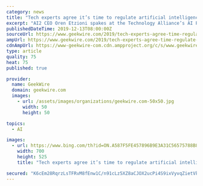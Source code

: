 ```yaml
---
category: news
title: "Tech experts agree it’s time to regulate artificial intelligence — if only it were that simple"
excerpt: "AI2 CEO Oren Etzioni spakes at the Technology Alliance’s AI Policy Matters Summit. (GeekWire Photo / Monica Nickelsburg) Artificial intelligence is here, it’s just the beginning, and it’s time to start thinking about how to regulate it. Those were the takeaways from the Technology Alliance‘s AI Policy Matters Summit, a Seattle event ..."
publishedDateTime: 2019-12-13T08:00:00Z
sourceUrl: https://www.geekwire.com/2019/tech-experts-agree-time-regulate-artificial-intelligence-simple/
ampUrl: https://www.geekwire.com/2019/tech-experts-agree-time-regulate-artificial-intelligence-simple/amp/
cdnAmpUrl: https://www-geekwire-com.cdn.ampproject.org/c/s/www.geekwire.com/2019/tech-experts-agree-time-regulate-artificial-intelligence-simple/amp/
type: article
quality: 75
heat: 75
published: true

provider:
  name: GeekWire
  domain: geekwire.com
  images:
    - url: /assets/images/organizations/geekwire.com-50x50.jpg
      width: 50
      height: 50

topics:
  - AI

images:
  - url: https://www.bing.com/th?id=ON.A587F5FE457896B9E3A31C56575788B8
    width: 700
    height: 525
    title: "Tech experts agree it’s time to regulate artificial intelligence — if only it were that simple"

secured: "K6cEm28RqrzLsTFRvM8fEnw1C/n91cLz5XZ8aCJOX2ucPi4S9ixVyvqZietVkJvos+mrvmHw8tRNLhnLux8jFUAofMVIaW/Yc2nTNdvGJX60tS3VJJMdIwvasFmX4JQFhvF39g5svwJ0xy+b6LHW9XjwGo8RkclovFdrS3d+G43UDWznBcEzrEW/YoErjzQ5XMenMb+FctH5lMjeNqXvtPFsz4YEVdUKHPfeWRf95J81Wcqegb+9GVEBpYLVNxuKEodMP8sO2PgrWHJ8Y+XIDw==;E0LINp+30UdNMn3y7eF0HQ=="
---
```


